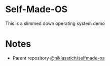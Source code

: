 # Self-Made-OS
This is a slimmed down operating system demo

# Notes
+ Parent repository [@niklasstich/selfmade-os](https://github.com/niklasstich/selfmade-os)